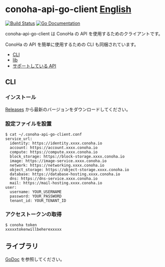conoha-api-go-client [English](README.md)
=========

[![Build Status](https://travis-ci.org/is2ei/conoha-api-go-client.svg?branch=master&style=flat-square)][travis]
[![Go Documentation](http://img.shields.io/badge/go-documentation-blue.svg?style=flat-square)][godocs]

[travis]: https://travis-ci.org/is2ei/conoha-api-go-client
[godocs]: https://godoc.org/github.com/is2ei/conoha-api-go-client/conoha

conoha-api-go-client は ConoHa の API を使用するためのクライアントです。

ConoHa の API を簡単に使用するための CLI も同梱されています。

- [CLI](#cli)
- [lib](#ライブラリ)
- [サポートしている API](https://github.com/is2ei/conoha-api-go-client/wiki/Supported-APIs)

## CLI

### インストール

[Releases](https://github.com/is2ei/conoha-api-go-client/releases) から最新のバージョンをダウンロードしてください。

### 設定ファイルを設置

```
$ cat ~/.conoha-api-go-client.conf
service_url:
  identity: https://identity.xxxx.conoha.io
  account: https://account.xxxx.conoha.io
  compute: https://compute.xxxx.conoha.io
  block_storage: https://block-storage.xxxx.conoha.io
  image: https://image-service.xxxx.conoha.io
  network: https://networking.xxxx.conoha.io
  object_storage: https://object-storage.xxxx.conoha.io
  database: https://database-hosting.xxxx.conoha.io
  dns: https://dns-service.xxxx.conoha.io
  mail: https://mail-hosting.xxxx.conoha.io
user:
  username: YOUR_USERNAME
  password: YOUR_PASSWORD
  tenant_id: YOUR_TENANT_ID
```

### アクセストークンの取得

```
$ conoha token
xxxxxtokenwillbeherexxxxx
```

## ライブラリ

[GoDoc](https://godoc.org/github.com/is2ei/conoha-api-go-client/conoha) を参照してください。